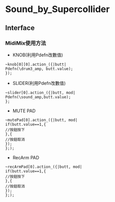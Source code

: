 # Sound_by_Supercollider

## Interface

### MidiMix使用方法
- KNOB(利用Pdefn改數值)
```
~knob[0][0].action_({|butt|
Pdefn(\drum3_amp, butt.value);
});
```
- SLIDER(利用Pdefn改數值)
```
~slider[0].action_({|butt, mod|
Pdefn(\sound_amp,butt.value);
};
```
- MUTE PAD
```
~mutePad[0].action_({|butt, mod|
if(butt.value==1,{
//按鈕按下
},{
//按鈕取消
});
};);
```
- RecArm PAD
```
~recArmPad[0].action_({|butt, mod|
if(butt.value==1,{
//按鈕按下
},{
//按鈕取消
});
};);
```
